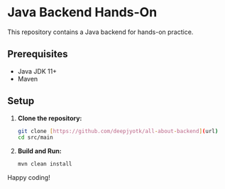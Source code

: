 # Java Backend Hands-On

This repository contains a Java backend for hands-on practice.

## Prerequisites
- Java JDK 11+
- Maven

## Setup
1. **Clone the repository:**
   ```bash
   git clone [https://github.com/deepjyotk/all-about-backend](url)
   cd src/main
   ```
2. **Build and Run:**
   ```bash
   mvn clean install
   ```

Happy coding!
